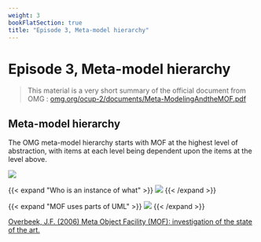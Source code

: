 ```yaml
---
weight: 3
bookFlatSection: true
title: "Episode 3, Meta-model hierarchy"
---
```


# Episode 3, Meta-model hierarchy

> This material is a very short summary of the official document from OMG : [omg.org/ocup-2/documents/Meta-ModelingAndtheMOF.pdf](https://www.omg.org/ocup-2/documents/Meta-ModelingAndtheMOF.pdf)

## Meta-model hierarchy

The OMG meta-model hierarchy starts with MOF at the highest level of abstraction, with items at each level being dependent upon the items at the level above.

![](/university/model-driven-archi/mof-meta-model-architecture.png)

{{< expand "Who is an instance of what" >}}
![](/university/model-driven-archi/mof-meta-model-architecture-tech.png)
{{< /expand >}}

{{< expand "MOF uses parts of UML" >}}
![](/university/model-driven-archi/mof-uml-reuse.png)
{{< /expand >}}

[ Overbeek, J.F. (2006) Meta Object Facility (MOF): investigation of the state of the art.](http://essay.utwente.nl/57286/)